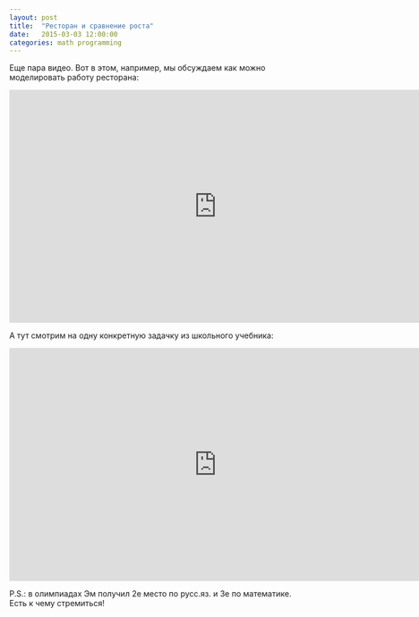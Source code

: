 ```yaml
---
layout: post
title:  "Ресторан и сравнение роста"
date:   2015-03-03 12:00:00
categories: math programming
---
```


Еще пара видео. Вот в этом, например, мы обсуждаем как можно моделировать работу ресторана:

<iframe width="740" height="417" src="https://www.youtube.com/embed/naQGDT0nHBk" frameborder="0" allowfullscreen></iframe>

А тут смотрим на одну конкретную задачку из школьного учебника:

<iframe width="740" height="417" src="https://www.youtube.com/embed/5EKXLhL1JBM" frameborder="0" allowfullscreen></iframe>

P.S.: в олимпиадах Эм получил 2е место по русс.яз. и 3е по математике. Есть к чему стремиться!